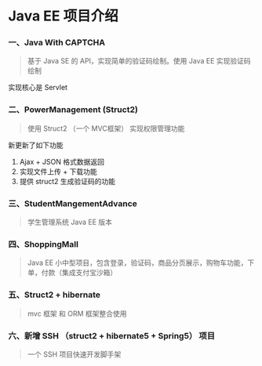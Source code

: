 # Java EE 项目介绍  
### 一、Java With CAPTCHA    
> 基于 Java SE 的 API，实现简单的验证码绘制。使用 Java EE 实现验证码绘制   

实现核心是 Servlet

### 二、PowerManagement  (Struct2)
> 使用 Struct2 （一个 MVC框架） 实现权限管理功能   
  
新更新了如下功能   
1. Ajax + JSON 格式数据返回  
2. 实现文件上传 + 下载功能  
3. 提供 struct2 生成验证码的功能   

### 三、StudentMangementAdvance  
> 学生管理系统 Java EE 版本  

### 四、ShoppingMall  
> Java EE 小中型项目，包含登录，验证码，商品分页展示，购物车功能，下单，付款（集成支付宝沙箱）  

### 五、Struct2 + hibernate  
> mvc 框架 和 ORM 框架整合使用  


### 六、新增 SSH （struct2 + hibernate5 + Spring5） 项目    
> 一个 SSH 项目快速开发脚手架  

